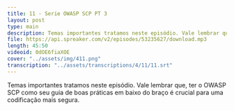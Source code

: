 ```yaml
---
title: 11 - Serie OWASP SCP PT 3
layout: post
type: main
description: Temas importantes tratamos neste episódio. Vale lembrar que, ter o OWASP SCP como seu guia de boas práticas em baixo do braço é crucial para uma codificação mais segura.
file: https://api.spreaker.com/v2/episodes/53235627/download.mp3
length: 45:50
videoid: 0dOE6fiaXOE
cover: "../assets/img/411.png"
transcription: "../assets/transcriptions/4/11/11.srt"
---
```


Temas importantes tratamos neste episódio. Vale lembrar que, ter o OWASP SCP como seu guia de boas práticas em baixo do braço é crucial para uma codificação mais segura.